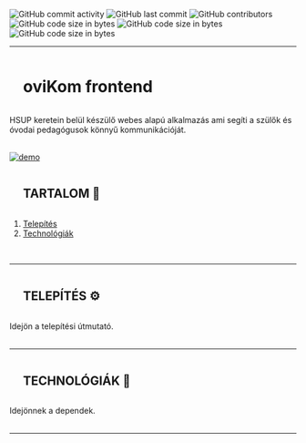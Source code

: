 ![GitHub commit activity](https://img.shields.io/github/commit-activity/m/oviKom/oviKom-app-frontend?color=pink&style=for-the-badge)
![GitHub last commit](https://img.shields.io/github/last-commit/oviKom/oviKom-app-frontend?style=for-the-badge)
![GitHub contributors](https://img.shields.io/github/contributors/oviKom/oviKom-app-frontend?style=for-the-badge) 
![GitHub code size in bytes](https://img.shields.io/github/languages/code-size/oviKom/oviKom-app-frontend?color=yellow&style=for-the-badge)
![GitHub code size in bytes](https://img.shields.io/github/package-json/dependency-version/oviKom/oviKom-app-frontend/dev/vite/main?color=purple&style=for-the-badge)
![GitHub code size in bytes](https://img.shields.io/github/package-json/dependency-version/oviKom/oviKom-app-frontend/react/main?color=blue&style=for-the-badge)

***
<div id="user-content-toc">
  <ul>
    <summary><h1 style="display: inline-block;">oviKom frontend</h1></summary>
  </ul>
</div> 
HSUP keretein belül készülő webes alapú alkalmazás ami segíti a szülők és óvodai pedagógusok könnyű kommunikációját.
<br />
<br />
<a href="https://ovikom-frontend.vercel.app/" target="_blank">
  
[![demo](https://img.shields.io/badge/💻-DEMO-red?style=for-the-badge)](https://ovikom-frontend.vercel.app/)
</a>
<br />

<div id="user-content-toc">
  <ul>
    <summary><h2 style="display: inline-block;">TARTALOM 🔗</h2></summary>
  </ul>
</div> 

1. [Telepítés](#installation)
2. [Technológiák](#technologies)
<br />

***

<div id="user-content-toc">
  <ul>
    <summary><h2 id="installation" style="display: inline-block;">TELEPÍTÉS ⚙️</h2></summary>
  </ul>
</div> 
Idejön a telepítési útmutató.
<br />
<br />

***

<div id="user-content-toc">
  <ul>
    <summary><h2 id="technologies" style="display: inline-block;">TECHNOLÓGIÁK 🧬</h2></summary>
  </ul>
</div>
Idejönnek a dependek.
<br />
<br />

***

